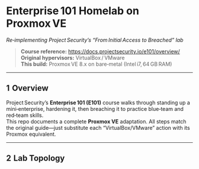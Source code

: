 # Enterprise 101 Homelab on Proxmox VE  
_Re‑implementing Project Security’s “From Initial Access to Breached” lab_

> **Course reference:** <https://docs.projectsecurity.io/e101/overview/>  
> **Original hypervisors:** VirtualBox / VMware  
> **This build:** Proxmox VE 8.x on bare‑metal (Intel i7, 64 GB RAM)

---

## 1  Overview

Project Security’s **Enterprise 101 (E101)** course walks through standing up a mini‑enterprise, hardening it, then breaching it to practice blue‑team and red‑team skills.  
This repo documents a complete **Proxmox VE** adaptation.  All steps match the original guide—just substitute each “VirtualBox/VMware” action with its Proxmox equivalent.

---

## 2  Lab Topology


